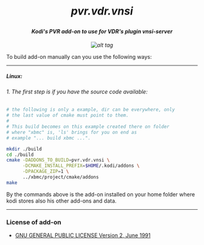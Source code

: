 # *<p align="center">pvr.vdr.vnsi</p>*
#### *<p align="center">Kodi's PVR add-on to use for VDR's plugin vnsi-server</p>*
*<p align="center">![alt tag](https://raw.githubusercontent.com/kodi-pvr/pvr.vdr.vnsi/master/pvr.vdr.vnsi/icon.png)</p>*

To build add-on manually can you use the following ways:

--------------------

##### Linux:

###### 1. The first step is if you have the source code available:
```bash
# the following is only a example, dir can be everywhere, only 
# the last value of cmake must point to them.
#
# This build becomes on this example created there on folder 
# where "xbmc" is, 'ls' brings for you on end as 
# example "... build xbmc ...".

mkdir ./build
cd ./build
cmake -DADDONS_TO_BUILD=pvr.vdr.vnsi \
      -DCMAKE_INSTALL_PREFIX=$HOME/.kodi/addons \
      -DPACKAGE_ZIP=1 \
      ../xbmc/project/cmake/addons
make
```
By the commands above is the add-on installed on your home folder where kodi stores also his other add-ons and data.

-------------
### License of add-on
- [GNU GENERAL PUBLIC LICENSE Version 2, June 1991](https://github.com/AlwinEsch/pvr.vdr.vnsi/raw/master/LICENSE.GPL)
